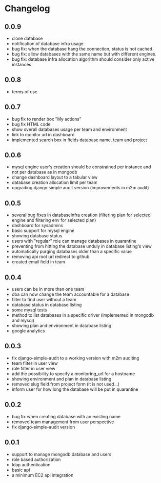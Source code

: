 # Changelog

## 0.0.9
* clone database
* notification of database infra usage
* bug fix: when the database hang the connection, status is not cached.
* bug fix: allow databases with the same name but with different engines.
* bug fix: database infra allocation algorithm should consider only active instances.

## 0.0.8
* terms of use

## 0.0.7
* bug fix to render box "My actions"
* bug fix HTML code
* show overall databases usage per team and environment
* link to monitor url in dashboard
* implemented search box in fields database name, team and project

## 0.0.6

* mysql engine user's creation should be constrained per instance and not per database as in mongodb
* change dashboard layout to a tabular view
* database creation allocation limit per team
* upgrading django simple audit version (improvements in m2m audit)

## 0.0.5

* several bug fixes in databaseinfra creation (filtering plan for selected engine and filtering env for selected plan)
* dashboard for sysadmins
* basic support for mysql engine
* showing database status
* users with "regular" role can manage databases in quarantine
* preventing from hitting the database unduly in database listing's view
* automatically purging databases older than a specific value
* removing api root url redirect to github
* created email field in team

## 0.0.4

* users can be in more than one team
* dba can now change the team accountable for a database
* filter to find user without a team
* database status in database listing
* some mysql tests
* method to list databases in a specific driver (implemented in mongodb and mysql)
* showing plan and environment in database listing
* google analytics


## 0.0.3

* fix django-simple-audit to a working version with m2m auditing
* team filter in user view
* role filter in user view
* add the possibility to specify a monitoring_url for a hostname
* showing environment and plan in database listing
* removed slug field from project form (it is not used...)
* inform user for how long the database will be put in quarantine

## 0.0.2

* bug fix when creating database with an existing name
* removed team management from user perspective
* fix django-simple-audit version

## 0.0.1

* support to manage mongodb database and users
* role based authorization
* ldap authentication
* basic api
* a minimum EC2 api integration

